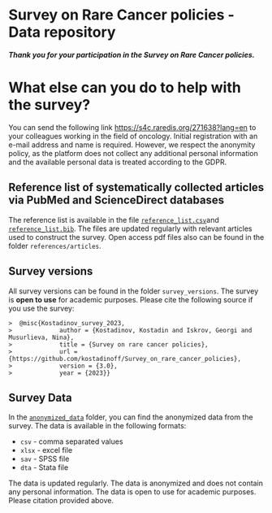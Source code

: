 # Survey on Rare Cancer policies - Data repository

***Thank you for your participation in the Survey on Rare Cancer policies.***

# What else can you do to help with the survey?

You can send the following link <https://s4c.raredis.org/271638?lang=en> to your colleagues working in the field of oncology. Initial registration with an e-mail address and name is required. However, we respect the anonymity policy, as the platform does not collect any additional personal information and the available personal data is treated according to the GDPR.

## Reference list of systematically collected articles via PubMed and ScienceDirect databases

The reference list is available in the file [`reference_list.csv`](references/reference_list.csv)and [`reference_list.bib`](references/reference_list.bib). The files are updated regularly with relevant articles used to construct the survey. Open access pdf files also can be found in the folder `references/articles`.

## Survey versions

All survey versions can be found in the folder `survey_versions`. The survey is **open to use** for academic purposes. Please cite the following source if you use the survey:

    >  @misc{Kostadinov_survey_2023,
    >             author = {Kostadinov, Kostadin and Iskrov, Georgi and Musurlieva, Nina},
    >             title = {Survey on rare cancer policies},
    >             url = {https://github.com/kostadinoff/Survey_on_rare_cancer_policies},
    >             version = {3.0}, 
    >             year = {2023}}

## Survey Data

In the [`anonymized_data`](anonymized_data/README.md) folder, you can find the anonymized data from the survey. The data is available in the following formats:

-   `csv` - comma separated values
-   `xlsx` - excel file
-   `sav` - SPSS file
-   `dta` - Stata file

The data is updated regularly. The data is anonymized and does not contain any personal information. The data is open to use for academic purposes. Please citation provided above.

